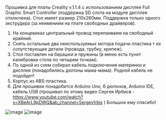 Прошивка для платы Creality v.1.1.4 с использованием дисплея Full Graphic Smart Controller (поддержка SD слота на модуле дисплея отключена).
Стол имеет размер 210х260мм.
Поддержка только одного экструдера (за неимением на плате свободных драйверов).

1. На концевиках центральный провод перепаиваем на свободный крайний.
2. Снять остальные два неиспользуемых мотора подачи пластика т их сопутствующие детали (провода, трубку, крепеж).
3. Стол поставлен на барашки и пружины (в меню есть пункт калибровки стола по четырем точкам).
4. По одной из схем собирал кабель подключения материнки и дисплея (понадобились дюпоны мама-мама). Родной кабель не подойдет!
5. Корпус из ABS-пластика.
6. Для прошивки понадобится Arduino Uno, 6 дюпонов, Arduino IDE, кабель USB
   (прошивал по этому видео Сергея Ирбисв - https://www.youtube.com/watch?v=XBeArL9pDWQ&ab_channel=SergeyIrbis ) Большое ему спасибо!

   
![image](https://github.com/user-attachments/assets/27338f67-10a2-4950-b04b-74c5fd7886e9)
![image](https://github.com/user-attachments/assets/1638b83a-3fce-4b41-b58d-f0c520ebd45e)
